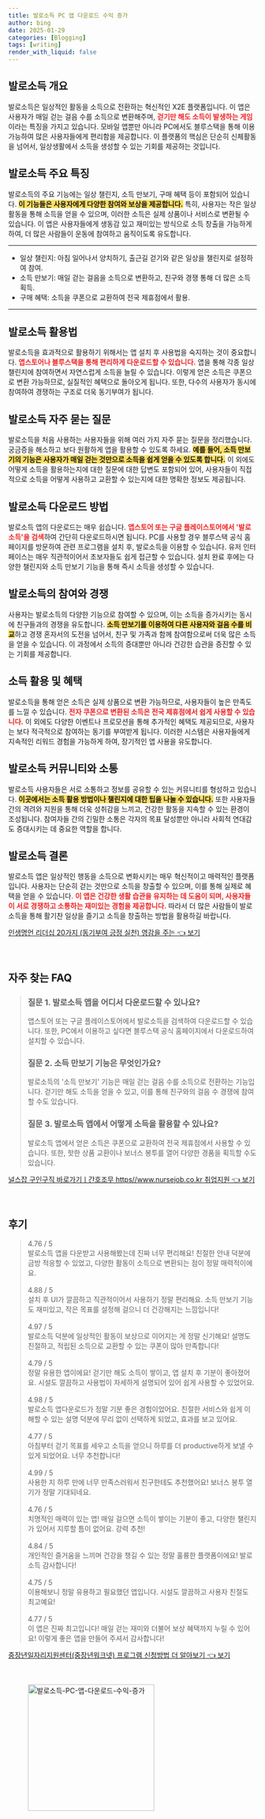 ```yaml
---
title: 발로소득 PC 앱 다운로드 수익 증가
author: bing
date: 2025-01-29
categories: [Blogging]
tags: [writing]
render_with_liquid: false
---
```



<h2 id='발로소득 개요'>발로소득 개요</h2>

<p>발로소득은 일상적인 활동을 소득으로 전환하는 혁신적인 X2E 플랫폼입니다. 이 앱은 사용자가 매일 걷는 걸음 수를 소득으로 변환해주며, <b><span style="color: #ee2323;">걷기만 해도 소득이 발생하는 게임</span></b>이라는 특징을 가지고 있습니다. 모바일 앱뿐만 아니라 PC에서도 블루스택을 통해 이용 가능하여 많은 사용자들에게 편리함을 제공합니다. 이 플랫폼의 핵심은 단순히 신체활동을 넘어서, 일상생활에서 소득을 생성할 수 있는 기회를 제공하는 것입니다.</p>

<h2 id='주요 특징'>발로소득 주요 특징</h2>

<p>발로소득의 주요 기능에는 일상 챌린지, 소득 만보기, 구매 혜택 등이 포함되어 있습니다. <b><span style="background-color: #ffe066;">이 기능들은 사용자에게 다양한 참여와 보상을 제공합니다.</span></b> 특히, 사용자는 작은 일상 활동을 통해 소득을 얻을 수 있으며, 이러한 소득은 실제 상품이나 서비스로 변환될 수 있습니다. 이 앱은 사용자들에게 생동감 있고 재미있는 방식으로 소득 창출을 가능하게 하여, 더 많은 사람들이 운동에 참여하고 움직이도록 유도합니다.</p>

<hr />

<ul>
    <li>일상 챌린지: 아침 일어나서 양치하기, 출근길 걷기와 같은 일상을 챌린지로 설정하여 참여.</li>
    <li>소득 만보기: 매일 걷는 걸음을 소득으로 변환하고, 친구와 경쟁 통해 더 많은 소득 획득.</li>
    <li>구매 혜택: 소득을 쿠폰으로 교환하여 전국 제휴점에서 활용.</li>
</ul>

<hr />

<h2 id='발로소득 활용법'>발로소득 활용법</h2>

<p>발로소득을 효과적으로 활용하기 위해서는 앱 설치 후 사용법을 숙지하는 것이 중요합니다. <b><span style="color: #ee2323;">앱스토어나 블루스택을 통해 편리하게 다운로드할 수 있습니다.</span></b> 앱을 통해 각종 일상 챌린지에 참여하면서 자연스럽게 소득을 늘릴 수 있습니다. 이렇게 얻은 소득은 쿠폰으로 변환 가능하므로, 실질적인 혜택으로 돌아오게 됩니다. 또한, 다수의 사용자가 동시에 참여하여 경쟁하는 구조로 더욱 동기부여가 됩니다.</p>

<h2 id='자주 묻는 질문'>발로소득 자주 묻는 질문</h2>

<p>발로소득을 처음 사용하는 사용자들을 위해 여러 가지 자주 묻는 질문을 정리했습니다. 궁금증을 해소하고 보다 원활하게 앱을 활용할 수 있도록 하세요. <b><span style="background-color: #ffe066;">예를 들어, 소득 만보기의 기능은 사용자가 매일 걷는 것만으로 소득을 쉽게 얻을 수 있도록 합니다.</span></b> 이 외에도 어떻게 소득을 활용하는지에 대한 질문에 대한 답변도 포함되어 있어, 사용자들이 직접적으로 소득을 어떻게 사용하고 교환할 수 있는지에 대한 명확한 정보도 제공됩니다.</p>

<h2 id='발로소득 다운로드'>발로소득 다운로드 방법</h2>

<p>발로소득 앱의 다운로드는 매우 쉽습니다. <b><span style="color: #ee2323;">앱스토어 또는 구글 플레이스토어에서 '발로소득'을 검색</span></b>하여 간단히 다운로드하시면 됩니다. PC를 사용할 경우 블루스택 공식 홈페이지를 방문하여 관련 프로그램을 설치 후, 발로소득을 이용할 수 있습니다. 유저 인터페이스는 매우 직관적이어서 초보자들도 쉽게 접근할 수 있습니다. 설치 완료 후에는 다양한 챌린지와 소득 만보기 기능을 통해 즉시 소득을 생성할 수 있습니다.</p>

<h2 id='참여와 경쟁'>발로소득의 참여와 경쟁</h2>

<p>사용자는 발로소득의 다양한 기능으로 참여할 수 있으며, 이는 소득을 증가시키는 동시에 친구들과의 경쟁을 유도합니다. <b><span style="background-color: #ffe066;">소득 만보기를 이용하여 다른 사용자와 걸음 수를 비교</span></b>하고 경쟁 혼자서의 도전을 넘어서, 친구 및 가족과 함께 참여함으로써 더욱 많은 소득을 얻을 수 있습니다. 이 과정에서 소득의 증대뿐만 아니라 건강한 습관을 증진할 수 있는 기회를 제공합니다.</p>

<h2 id='소득 활용 및 혜택'>소득 활용 및 혜택</h2>

<p>발로소득을 통해 얻은 소득은 실제 상품으로 변환 가능하므로, 사용자들이 높은 만족도를 느낄 수 있습니다. <b><span style="color: #ee2323;">전자 쿠폰으로 변환된 소득은 전국 제휴점에서 쉽게 사용할 수 있습니다.</span></b> 이 외에도 다양한 이벤트나 프로모션을 통해 추가적인 혜택도 제공되므로, 사용자는 보다 적극적으로 참여하는 동기를 부여받게 됩니다. 이러한 시스템은 사용자들에게 지속적인 리워드 경험을 가능하게 하여, 장기적인 앱 사용을 유도합니다.</p>

<h2 id='커뮤니티와 소통'>발로소득 커뮤니티와 소통</h2>

<p>발로소득 사용자들은 서로 소통하고 정보를 공유할 수 있는 커뮤니티를 형성하고 있습니다. <b><span style="background-color: #ffe066;">이곳에서는 소득 활용 방법이나 챌린지에 대한 팁을 나눌 수 있습니다.</span></b> 또한 사용자들 간의 격려와 지원을 통해 더욱 성취감을 느끼고, 건강한 활동을 지속할 수 있는 환경이 조성됩니다. 참여자들 간의 긴밀한 소통은 각자의 목표 달성뿐만 아니라 사회적 연대감도 증대시키는 데 중요한 역할을 합니다.</p>

<h2 id='결론'>발로소득 결론</h2>

<p>발로소득 앱은 일상적인 행동을 소득으로 변화시키는 매우 혁신적이고 매력적인 플랫폼입니다. 사용자는 단순히 걷는 것만으로 소득을 창출할 수 있으며, 이를 통해 실제로 혜택을 얻을 수 있습니다. <b><span style="color: #ee2323;">이 앱은 건강한 생활 습관을 유지하는 데 도움이 되며, 사용자들이 서로 경쟁하고 소통하는 재미있는 경험을 제공합니다.</span></b> 따라서 더 많은 사람들이 발로소득을 통해 활기찬 일상을 즐기고 소득을 창출하는 방법을 활용하길 바랍니다.</p>


<p><a class="click-button" title="인생명언 리더십 20가지 (동기부여 긍정 실천) 영감을 주는" href="https://blackassets.github.io/posts/%EC%9D%B8%EC%83%9D%EB%AA%85%EC%96%B8-%EB%A6%AC%EB%8D%94%EC%8B%AD-20%EA%B0%80%EC%A7%80-(%EB%8F%99%EA%B8%B0%EB%B6%80%EC%97%AC-%EA%B8%8D%EC%A0%95-%EC%8B%A4%EC%B2%9C)-%EC%98%81%EA%B0%90%EC%9D%84-%EC%A3%BC%EB%8A%94/" rel="dofollow">인생명언 리더십 20가지 (동기부여 긍정 실천) 영감을 주는 👈 보기</a></p><br>
<h2 id='자주_찾는_FAQ'>자주 찾는 FAQ</h2>
<div itemscope="" itemtype="https://schema.org/FAQPage"> 
<blockquote> 
<div itemscope="" itemprop="mainEntity" itemtype="https://schema.org/Question"> 
<h3 itemprop="name">질문 1. 발로소득 앱을 어디서 다운로드할 수 있나요?</h3> 
<div itemscope="" itemprop="acceptedAnswer" itemtype="https://schema.org/Answer"> 
<span itemprop="text"> 
<p>앱스토어 또는 구글 플레이스토어에서 발로소득을 검색하여 다운로드할 수 있습니다. 또한, PC에서 이용하고 싶다면 블루스택 공식 홈페이지에서 다운로드하여 설치할 수 있습니다.</p> 
</span> 
</div> 
</div> 

<div itemscope="" itemprop="mainEntity" itemtype="https://schema.org/Question"> 
<h3 itemprop="name">질문 2. 소득 만보기 기능은 무엇인가요?</h3> 
<div itemscope="" itemprop="acceptedAnswer" itemtype="https://schema.org/Answer"> 
<span itemprop="text"> 
<p>발로소득의 '소득 만보기' 기능은 매일 걷는 걸음 수를 소득으로 전환하는 기능입니다. 걷기만 해도 소득을 얻을 수 있고, 이를 통해 친구와의 걸음 수 경쟁에 참여할 수도 있습니다.</p> 
</span> 
</div> 
</div> 

<div itemscope="" itemprop="mainEntity" itemtype="https://schema.org/Question"> 
<h3 itemprop="name">질문 3. 발로소득 앱에서 어떻게 소득을 활용할 수 있나요?</h3> 
<div itemscope="" itemprop="acceptedAnswer" itemtype="https://schema.org/Answer"> 
<span itemprop="text"> 
<p>발로소득 앱에서 얻은 소득은 쿠폰으로 교환하여 전국 제휴점에서 사용할 수 있습니다. 또한, 핫한 상품 교환이나 보너스 봉투를 열어 다양한 경품을 획득할 수도 있습니다.</p> 
</span> 
</div> 
</div> 
</blockquote> 
</div>
<p><a class="click-button" title="널스잡 구인구직 바로가기ㅣ간호조무 https//www.nursejob.co.kr 취업지원" href="https://blackassets.github.io/posts/%EB%84%90%EC%8A%A4%EC%9E%A1-%EA%B5%AC%EC%9D%B8%EA%B5%AC%EC%A7%81-%EB%B0%94%EB%A1%9C%EA%B0%80%EA%B8%B0%E3%85%A3%EA%B0%84%ED%98%B8%EC%A1%B0%EB%AC%B4-httpswww.nursejob.co.kr-%EC%B7%A8%EC%97%85%EC%A7%80%EC%9B%90/" rel="dofollow">널스잡 구인구직 바로가기ㅣ간호조무 https//www.nursejob.co.kr 취업지원 👈 보기</a></p><br>
<h2 id='후기'>후기</h2>
<div itemscope itemtype="https://schema.org/Product">
  <blockquote>
  <div itemprop="review" itemscope itemtype="https://schema.org/Review">
      <div itemprop="reviewRating" itemscope itemtype="https://schema.org/Rating"> <span itemprop="ratingValue">4.76</span> / <span itemprop="bestRating">5</span> </div>
      <span itemprop="reviewBody">발로소득 앱을 다운받고 사용해봤는데 진짜 너무 편리해요! 친절한 안내 덕분에 금방 적응할 수 있었고, 다양한 활동이 소득으로 변환되는 점이 정말 매력적이에요.</span>
  </div>
  <br>
  <div itemprop="review" itemscope itemtype="https://schema.org/Review">
      <div itemprop="reviewRating" itemscope itemtype="https://schema.org/Rating"> <span itemprop="ratingValue">4.88</span> / <span itemprop="bestRating">5</span> </div>
      <span itemprop="reviewBody">설치 후 UI가 깔끔하고 직관적이어서 사용하기 정말 편리해요. 소득 만보기 기능도 재미있고, 작은 목표를 설정해 걸으니 더 건강해지는 느낌입니다!</span>
  </div>
  <br>
  <div itemprop="review" itemscope itemtype="https://schema.org/Review">
      <div itemprop="reviewRating" itemscope itemtype="https://schema.org/Rating"> <span itemprop="ratingValue">4.97</span> / <span itemprop="bestRating">5</span> </div>
      <span itemprop="reviewBody">발로소득 덕분에 일상적인 활동이 보상으로 이어지는 게 정말 신기해요! 설명도 친절하고, 적립된 소득으로 교환할 수 있는 쿠폰이 많아 만족합니다!</span>
  </div>
  <br>
  <div itemprop="review" itemscope itemtype="https://schema.org/Review">
      <div itemprop="reviewRating" itemscope itemtype="https://schema.org/Rating"> <span itemprop="ratingValue">4.79</span> / <span itemprop="bestRating">5</span> </div>
      <span itemprop="reviewBody">정말 유용한 앱이에요! 걷기만 해도 소득이 쌓이고, 앱 설치 후 기분이 좋아졌어요. 시설도 깔끔하고 사용법이 자세하게 설명되어 있어 쉽게 사용할 수 있었어요.</span>
  </div>
  <br>
  <div itemprop="review" itemscope itemtype="https://schema.org/Review">
      <div itemprop="reviewRating" itemscope itemtype="https://schema.org/Rating"> <span itemprop="ratingValue">4.98</span> / <span itemprop="bestRating">5</span> </div>
      <span itemprop="reviewBody">발로소득 앱다운로드가 정말 기분 좋은 경험이었어요. 친절한 서비스와 쉽게 이해할 수 있는 설명 덕분에 무리 없이 선택하게 되었고, 효과를 보고 있어요.</span>
  </div>
  <br>
  <div itemprop="review" itemscope itemtype="https://schema.org/Review">
      <div itemprop="reviewRating" itemscope itemtype="https://schema.org/Rating"> <span itemprop="ratingValue">4.77</span> / <span itemprop="bestRating">5</span> </div>
      <span itemprop="reviewBody">아침부터 걷기 목표를 세우고 소득을 얻으니 하루를 더 productive하게 보낼 수 있게 되었어요. 너무 추천합니다!</span>
  </div>
  <br>
  <div itemprop="review" itemscope itemtype="https://schema.org/Review">
      <div itemprop="reviewRating" itemscope itemtype="https://schema.org/Rating"> <span itemprop="ratingValue">4.99</span> / <span itemprop="bestRating">5</span> </div>
      <span itemprop="reviewBody">사용한 지 하루 만에 너무 만족스러워서 친구한테도 추천했어요! 보너스 봉투 열기가 정말 기대되네요.</span>
  </div>
  <br>
  <div itemprop="review" itemscope itemtype="https://schema.org/Review">
      <div itemprop="reviewRating" itemscope itemtype="https://schema.org/Rating"> <span itemprop="ratingValue">4.76</span> / <span itemprop="bestRating">5</span> </div>
      <span itemprop="reviewBody">치명적인 매력이 있는 앱! 매일 걸으면 소득이 쌓이는 기분이 좋고, 다양한 챌린지가 있어서 지루할 틈이 없어요. 강력 추천!</span>
  </div>
  <br>
  <div itemprop="review" itemscope itemtype="https://schema.org/Review">
      <div itemprop="reviewRating" itemscope itemtype="https://schema.org/Rating"> <span itemprop="ratingValue">4.84</span> / <span itemprop="bestRating">5</span> </div>
      <span itemprop="reviewBody">개인적인 즐거움을 느끼며 건강을 챙길 수 있는 정말 훌륭한 플랫폼이에요! 발로소득 감사합니다!</span>
  </div>
  <br>
  <div itemprop="review" itemscope itemtype="https://schema.org/Review">
      <div itemprop="reviewRating" itemscope itemtype="https://schema.org/Rating"> <span itemprop="ratingValue">4.75</span> / <span itemprop="bestRating">5</span> </div>
      <span itemprop="reviewBody">이용해보니 정말 유용하고 필요했던 앱입니다. 시설도 깔끔하고 사용자 친절도 최고예요!</span>
  </div>
  <br>
  <div itemprop="review" itemscope itemtype="https://schema.org/Review">
      <div itemprop="reviewRating" itemscope itemtype="https://schema.org/Rating"> <span itemprop="ratingValue">4.77</span> / <span itemprop="bestRating">5</span> </div>
      <span itemprop="reviewBody">이 앱은 진짜 최고입니다! 매일 걷는 재미와 더불어 보상 혜택까지 누릴 수 있어요! 이렇게 좋은 앱을 만들어 주셔서 감사합니다!</span>
  </div>
  </blockquote>
</div>
<p><a class="click-button" title="중장년일자리지원센터(중장년워크넷) 프로그램 신청방법 더 알아보기" href="https://blackassets.github.io/posts/%EC%A4%91%EC%9E%A5%EB%85%84%EC%9D%BC%EC%9E%90%EB%A6%AC%EC%A7%80%EC%9B%90%EC%84%BC%ED%84%B0(%EC%A4%91%EC%9E%A5%EB%85%84%EC%9B%8C%ED%81%AC%EB%84%B7)-%ED%94%84%EB%A1%9C%EA%B7%B8%EB%9E%A8-%EC%8B%A0%EC%B2%AD%EB%B0%A9%EB%B2%95-%EB%8D%94-%EC%95%8C%EC%95%84%EB%B3%B4%EA%B8%B0/" rel="dofollow">중장년일자리지원센터(중장년워크넷) 프로그램 신청방법 더 알아보기 👈 보기</a></p><br>
<figure class="image"><img src="https://blackassets.github.io/assets/img/thumbnail/발로소득-PC-앱-다운로드-수익-증가.webp" alt="발로소득-PC-앱-다운로드-수익-증가" width="256" height="256"></figure>